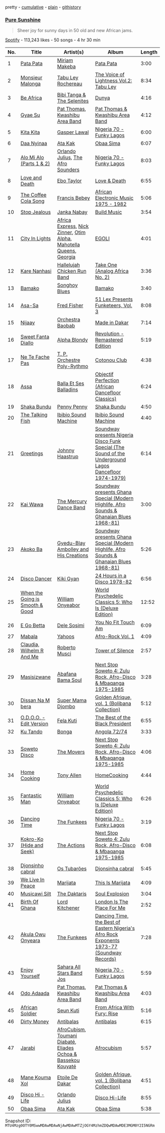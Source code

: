 pretty - [cumulative](/playlists/cumulative/37i9dQZF1DXaSYtampkg5n.md) - [plain](/playlists/plain/37i9dQZF1DXaSYtampkg5n) - [githistory](https://github.githistory.xyz/mackorone/spotify-playlist-archive/blob/main/playlists/plain/37i9dQZF1DXaSYtampkg5n)

### [Pure Sunshine](https://open.spotify.com/playlist/37i9dQZF1DXaSYtampkg5n)

> Sheer joy for sunny days in 50 old and new African jams.

[Spotify](https://open.spotify.com/user/spotify) - 113,243 likes - 50 songs - 4 hr 30 min

| No. | Title | Artist(s) | Album | Length |
|---|---|---|---|---|
| 1 | [Pata Pata](https://open.spotify.com/track/4S4dCACmtuPWbhvMSfDXqN) | [Miriam Makeba](https://open.spotify.com/artist/18RkLKfeoUgZflWv9os25W) | [Pata Pata](https://open.spotify.com/album/7AMXlfKBuhRB5wBXpsVUPO) | 3:00 |
| 2 | [Monsieur Malonga](https://open.spotify.com/track/6QjGSFDpIHpPTxvfk9kYRI) | [Tabu Ley Rochereau](https://open.spotify.com/artist/7hYOOcRqfNzeE2CTpajd5a) | [The Voice of Lightness Vol.2: Tabu Ley](https://open.spotify.com/album/2ULjahphUnILjXoPCCkxxx) | 8:34 |
| 3 | [Be Africa](https://open.spotify.com/track/6a88SuJzJZoZW510kyhnv0) | [Bibi Tanga & The Selenites](https://open.spotify.com/artist/1wDClxPQ3dnP5IfginkLma) | [Dunya](https://open.spotify.com/album/37eLqzuevZgrfsvHieEcRH) | 4:16 |
| 4 | [Gyae Su](https://open.spotify.com/track/4dqT5slEDm4TCG8TKako0t) | [Pat Thomas](https://open.spotify.com/artist/6bDPzH0ZXkaMcXYlcQ2yoy), [Kwashibu Area Band](https://open.spotify.com/artist/53PQcfQVWV5FU1Mh7Of1yP) | [Pat Thomas & Kwashibu Area Band](https://open.spotify.com/album/0vI4coIOAGzhLZRAIcDKHL) | 4:12 |
| 5 | [Kita Kita](https://open.spotify.com/track/726WAXh6DuDGYtQ63fDSix) | [Gasper Lawal](https://open.spotify.com/artist/7jAPM35I7dAYPdKIfTUzwM) | [Nigeria 70 \- Funky Lagos](https://open.spotify.com/album/4Qdl3L0yx9NmcbupcyhdSf) | 6:00 |
| 6 | [Daa Nyinaa](https://open.spotify.com/track/567JRYU3Gxdvh9810wNc4s) | [Ata Kak](https://open.spotify.com/artist/172WdsNGJYNNXVNQ1tXfrB) | [Obaa Sima](https://open.spotify.com/album/5rWdCCXgUf8Ptz1goEmLKC) | 6:07 |
| 7 | [Alo Mi Alo \(Parts 1 & 2\)](https://open.spotify.com/track/7COVviTaElmPDX7fX0FHGL) | [Orlando Julius](https://open.spotify.com/artist/5nmP3vKUqynlECpm2ura7L), [The Afro Sounders](https://open.spotify.com/artist/6NJCN6KXFzP8YlfX4mFDx8) | [Nigeria 70 \- Funky Lagos](https://open.spotify.com/album/4Qdl3L0yx9NmcbupcyhdSf) | 8:03 |
| 8 | [Love and Death](https://open.spotify.com/track/2qgudkFpaRq2YcJDWhKW44) | [Ebo Taylor](https://open.spotify.com/artist/2gR0iQTVBPHDKiNn1Kq8HI) | [Love & Death](https://open.spotify.com/album/22gNWSHQclzKln0X8C69v5) | 6:55 |
| 9 | [The Coffee Cola Song](https://open.spotify.com/track/6pJiQvl1KtkEoveSS9HTKz) | [Francis Bebey](https://open.spotify.com/artist/0mdmrbu5UZ32uRcRp2z6mr) | [African Electronic Music 1975 \- 1982](https://open.spotify.com/album/6JdOxflkC4cFpSzZAAJ46D) | 5:06 |
| 10 | [Stop Jealous](https://open.spotify.com/track/3Ify2qoyMuNjuMFHa0W2kb) | [Janka Nabay](https://open.spotify.com/artist/0uIXmyH9fptEsagZP6kv4w) | [Build Music](https://open.spotify.com/album/2JtuzTyHNRARIo5ou49rJX) | 3:54 |
| 11 | [City In Lights](https://open.spotify.com/track/6nBah3NB7KQrcqWJxisVyQ) | [Africa Express](https://open.spotify.com/artist/0FvSMtCS6UPO4dfsvFT4Vm), [Nick Zinner](https://open.spotify.com/artist/2skDtpQeOI6zjRWIT3iFkO), [Otim Alpha](https://open.spotify.com/artist/07uMqKd2ikfAnQiyF0bNlV), [Mahotella Queens](https://open.spotify.com/artist/2IUmEbKT6wvT8Jv7AEaMIA), [Georgia](https://open.spotify.com/artist/06knYh538h5SI7OAEF8ek3) | [EGOLI](https://open.spotify.com/album/2c7B7bFNWRMSubpagKaB7K) | 4:01 |
| 12 | [Kare Nanhasi](https://open.spotify.com/track/085HOiIrvSvFxfv9gT4Ny0) | [Hallelujah Chicken Run Band](https://open.spotify.com/artist/4F4uGrDn844DLT3ThoztIE) | [Take One \(Analog Africa No\. 2\)](https://open.spotify.com/album/7dRwLFKHSz4QV2PKkIuHMD) | 3:36 |
| 13 | [Bamako](https://open.spotify.com/track/4MtkmKfOfv9fPdS1nJCWgb) | [Songhoy Blues](https://open.spotify.com/artist/5fpQ5Qt2BKgoVBSMw4Z17Z) | [Bamako](https://open.spotify.com/album/23Z8ucEhhNBCQqthF47zuc) | 3:40 |
| 14 | [Asa\-Sa](https://open.spotify.com/track/6qjqjWxDUQJ9XPfCzwxPOW) | [Fred Fisher](https://open.spotify.com/artist/3XQnrGFC2HRRgTt2N2TXWC) | [51 Lex Presents Funketeers, Vol\. 3](https://open.spotify.com/album/4USOs3dK9IXZShjZasmKJ2) | 8:08 |
| 15 | [Nijaay](https://open.spotify.com/track/2R3cAh0hgAGDE4XTFZGBwC) | [Orchestra Baobab](https://open.spotify.com/artist/7xT0arvCDupDU1YYy0BNv9) | [Made in Dakar](https://open.spotify.com/album/7xrvWXcKHm7TxJcen0kfaV) | 7:14 |
| 16 | [Sweet Fanta Diallo](https://open.spotify.com/track/2js85SD3LHxyeNsoqQRq9H) | [Alpha Blondy](https://open.spotify.com/artist/41ekW4MXG59xJMXR8dX1OG) | [Revolution \- Remastered Edition](https://open.spotify.com/album/3U9cfJhS8H9AsuOtc9WMGT) | 5:19 |
| 17 | [Ne Te Fache Pas](https://open.spotify.com/track/5HcTELjbUpb51pxN4RUodP) | [T\. P\. Orchestre Poly\-Rythmo](https://open.spotify.com/artist/0eJnyYv95cVqWkoujUq7kb) | [Cotonou Club](https://open.spotify.com/album/46SaHGfX201NN00geCtBZY) | 4:38 |
| 18 | [Assa](https://open.spotify.com/track/5lnyo4q556OJN8d7fV9TYy) | [Balla Et Ses Balladins](https://open.spotify.com/artist/2qNmQvibIVFYLfpbWmyWuO) | [Objectif Perfection \(African Dancefloor Classics\)](https://open.spotify.com/album/0qZyPM2KOriazUJ9aJuE7x) | 6:24 |
| 19 | [Shaka Bundu](https://open.spotify.com/track/3dEHR9etpw4v8ui2sJEjfS) | [Penny Penny](https://open.spotify.com/artist/06Q8GDhLVAoLAQwwFCPiAp) | [Shaka Bundu](https://open.spotify.com/album/64SxVLbnnQ2jYgHuBosDi4) | 4:50 |
| 20 | [The Talking Fish](https://open.spotify.com/track/77olimEkYdq1743eHmoBeF) | [Ibibio Sound Machine](https://open.spotify.com/artist/4J6CnIqPEtWYn3la2YYj2c) | [Ibibio Sound Machine](https://open.spotify.com/album/6fpXOuVVRCTVScpnBTBtG8) | 4:40 |
| 21 | [Greetings](https://open.spotify.com/track/2ha70kafYrxpwKB2DHLTJT) | [Johnny Haastrup](https://open.spotify.com/artist/2CQhdBxDO7W5bNDAYC82xb) | [Soundway presents Nigeria Disco Funk Special \(The Sound of the Underground Lagos Dancefloor 1974\-1979\)](https://open.spotify.com/album/0dz2rEJQWICfv4tbVIJFbc) | 6:14 |
| 22 | [Kai Wawa](https://open.spotify.com/track/1jSfn07Bqf24cLlW8nRMtC) | [The Mercury Dance Band](https://open.spotify.com/artist/5s7yP5PdeJyqfoLJ50YYBB) | [Soundway presents Ghana Special \(Modern Highlife, Afro Sounds & Ghanaian Blues 1968\-81\)](https://open.spotify.com/album/5DKrMCbixQ2EjIvSBcLM28) | 3:00 |
| 23 | [Akoko Ba](https://open.spotify.com/track/6WnEqnaH6d8iUbbguKCxsN) | [Gyedu\-Blay Ambolley and His Creations](https://open.spotify.com/artist/2sNHRUX6XU5Bnfnh8JOdZI) | [Soundway presents Ghana Special \(Modern Highlife, Afro Sounds & Ghanaian Blues 1968\-81\)](https://open.spotify.com/album/5DKrMCbixQ2EjIvSBcLM28) | 5:26 |
| 24 | [Disco Dancer](https://open.spotify.com/track/1np1H7mh6iUZhdBhkh3QIo) | [Kiki Gyan](https://open.spotify.com/artist/4lxYjU4q6B1KoDJOvNXzQy) | [24 Hours in a Disco 1978\-82](https://open.spotify.com/album/2f2AauWieTBpHDodyHYOcB) | 6:56 |
| 25 | [When the Going is Smooth & Good](https://open.spotify.com/track/2tBJsuyGnI8NRlh5LNuAxY) | [William Onyeabor](https://open.spotify.com/artist/755pQSGUy6rtPrUCbnJTvi) | [World Psychedelic Classics 5: Who Is \(Deluxe Edition\)](https://open.spotify.com/album/6hxUXnxYUzclI1GTwpUMUh) | 12:52 |
| 26 | [E Go Betta](https://open.spotify.com/track/4oYuAdRxIVLed4LxpLH4Bn) | [Dele Sosimi](https://open.spotify.com/artist/2HHFbP3OFh0bOgdnMYfqsc) | [You No Fit Touch Am](https://open.spotify.com/album/6Vtz6LOM6FKcxNW7vMkKeK) | 6:09 |
| 27 | [Mabala](https://open.spotify.com/track/632SVgEJovjLpTfNFp2M5s) | [Yahoos](https://open.spotify.com/artist/06eyiiZcYZf4SRTlsMxWxa) | [Afro\-Rock Vol\. 1](https://open.spotify.com/album/3xeW7a1YY6rTIccohDOHrr) | 4:09 |
| 28 | [Claudia, Wilhelm R And Me](https://open.spotify.com/track/4jR8SmpJ76qsD1TlaD6TIY) | [Roberto Musci](https://open.spotify.com/artist/1HSz5qiRNcs8eJ0Sp2LOxw) | [Tower of Silence](https://open.spotify.com/album/0emZeMYklVE3LS97rGKN8S) | 2:57 |
| 29 | [Masisizwane](https://open.spotify.com/track/5DBTHQMQfmByrCYFB8err5) | [Abafana Bama Soul](https://open.spotify.com/artist/3bA0rDxgBWuownNwVIUsS3) | [Next Stop Soweto 4: Zulu Rock, Afro\-Disco & Mbaqanga 1975\-1985](https://open.spotify.com/album/5khc9IMDttTmkq3DVHJ9U7) | 3:28 |
| 30 | [Dissan Na M bera](https://open.spotify.com/track/58npysd8ChDhTD4fqtdZhv) | [Super Mama Djombo](https://open.spotify.com/artist/38WRvRXIOeefhY4vRxEGrr) | [Golden Afrique, vol\. 1 \(Bolibana Collection\)](https://open.spotify.com/album/7mJvBakyfrHS1HAgCmn8tH) | 5:12 |
| 31 | [O.D.O.O\. \- Edit Version](https://open.spotify.com/track/4Db2j0IH9ZfsQoryddUSG7) | [Fela Kuti](https://open.spotify.com/artist/5CG9X521RDFWCuAhlo6QoR) | [The Best of the Black President](https://open.spotify.com/album/5KsZEYcRsGrJFzBkubfNGb) | 6:55 |
| 32 | [Ku Tando](https://open.spotify.com/track/00JRJnpa2IqNjuIOPBB5IC) | [Bonga](https://open.spotify.com/artist/0I6bdBR4Q7uoc3HI1OgI8C) | [Angola 72/74](https://open.spotify.com/album/0wKklfUh0GTGAICfuQxpMP) | 3:33 |
| 33 | [Soweto Disco](https://open.spotify.com/track/0jNS601kXdrD5eVTQnFmNM) | [The Movers](https://open.spotify.com/artist/2X07VlWN9IlypdVxQqtwY6) | [Next Stop Soweto 4: Zulu Rock, Afro\-Disco & Mbaqanga 1975\-1985](https://open.spotify.com/album/5khc9IMDttTmkq3DVHJ9U7) | 4:06 |
| 34 | [Home Cooking](https://open.spotify.com/track/20x6NOGs8e0Q4FTFPejMUJ) | [Tony Allen](https://open.spotify.com/artist/6JpZEemWmunccsrHXFUOgi) | [HomeCooking](https://open.spotify.com/album/5yzzvJinNh6q3305O3RuTQ) | 4:44 |
| 35 | [Fantastic Man](https://open.spotify.com/track/0tVn1s7vUJcsbFhAGeeCLq) | [William Onyeabor](https://open.spotify.com/artist/755pQSGUy6rtPrUCbnJTvi) | [World Psychedelic Classics 5: Who Is \(Deluxe Edition\)](https://open.spotify.com/album/6hxUXnxYUzclI1GTwpUMUh) | 6:26 |
| 36 | [Dancing Time](https://open.spotify.com/track/0injEpDsmEo9ejpMekkeQR) | [The Funkees](https://open.spotify.com/artist/6dqBherxR2n5xMfqAI0L2J) | [Nigeria 70 \- Funky Lagos](https://open.spotify.com/album/4Qdl3L0yx9NmcbupcyhdSf) | 3:19 |
| 37 | [Kokro\-Ko \(Hide and Seek\)](https://open.spotify.com/track/48FWYZGRRxhAHCkKRngYWw) | [The Actions](https://open.spotify.com/artist/6zVPjXxvk8RmPKjhOONids) | [Next Stop Soweto 4: Zulu Rock, Afro\-Disco & Mbaqanga 1975\-1985](https://open.spotify.com/album/5khc9IMDttTmkq3DVHJ9U7) | 6:08 |
| 38 | [Djonsinho cabral](https://open.spotify.com/track/5r4EQ9mw1gtbwu0GKYeION) | [Os Tubarões](https://open.spotify.com/artist/7k1xtKMpdzF4wUttO6nv1f) | [Djonsinha cabral](https://open.spotify.com/album/7yPOisIuVr5BJjTGfkobVX) | 5:45 |
| 39 | [We Live In Peace](https://open.spotify.com/track/4l8N1IPZW1NpL4RnWbCiAj) | [Marijata](https://open.spotify.com/artist/1zlDVq7isxuxMGTueub0K3) | [This Is Marijata](https://open.spotify.com/album/5NgqwPu0hiNGTzltEHUTC0) | 4:09 |
| 40 | [Musicawi Silt](https://open.spotify.com/track/2Th6QlcdwdpfE5ZLjVqDVn) | [The Daktaris](https://open.spotify.com/artist/42ccKlw9sHnNr29o6gqnsv) | [Soul Explosion](https://open.spotify.com/album/5da59RIGjC0GUOoCqJ29UN) | 3:04 |
| 41 | [Birth Of Ghana](https://open.spotify.com/track/2xagaGJ2QGjoiyraaNs23Y) | [Lord Kitchener](https://open.spotify.com/artist/7FL6vuQ7VGJvOiZUukHAcK) | [London Is The Place For Me](https://open.spotify.com/album/50ZsuvNW5mHYFqcFjNHd21) | 2:52 |
| 42 | [Akula Owu Onyeara](https://open.spotify.com/track/5mpjIvDq4cgQFyZviKwSRP) | [The Funkees](https://open.spotify.com/artist/6dqBherxR2n5xMfqAI0L2J) | [Dancing Time, the Best of Eastern Nigeria's Afro Rock Exponents 1973\-77 \(Soundway Records\)](https://open.spotify.com/album/639rxZbr7rGfrEmpphgWuj) | 7:28 |
| 43 | [Enjoy Yourself](https://open.spotify.com/track/7oYSpa5cP4N9Ri4DA2sWxa) | [Sahara All Stars Band Jos](https://open.spotify.com/artist/2IY8SmR9pxmS7tOFAa8JFd) | [Nigeria 70 \- Funky Lagos](https://open.spotify.com/album/4Qdl3L0yx9NmcbupcyhdSf) | 5:59 |
| 44 | [Odo Adaada](https://open.spotify.com/track/6gGRFyDJ1y9wloAFlOFykC) | [Pat Thomas](https://open.spotify.com/artist/6bDPzH0ZXkaMcXYlcQ2yoy), [Kwashibu Area Band](https://open.spotify.com/artist/53PQcfQVWV5FU1Mh7Of1yP) | [Pat Thomas & Kwashibu Area Band](https://open.spotify.com/album/0vI4coIOAGzhLZRAIcDKHL) | 4:03 |
| 45 | [African Soldier](https://open.spotify.com/track/1sg7f2j7kMmeUrT2lf4I6w) | [Seun Kuti](https://open.spotify.com/artist/1GQur7dDvAWhKT9u9YwBJZ) | [From Africa With Fury: Rise](https://open.spotify.com/album/7bm0xSYvg2T9YMSHH0ULpT) | 5:16 |
| 46 | [Dirty Money](https://open.spotify.com/track/1LclSylnnHUKdrCZjS0V6M) | [Antibalas](https://open.spotify.com/artist/2KGF6IKZfVGCKfyqcNVGfh) | [Antibalas](https://open.spotify.com/album/4yMhiZusgnoNlDBHZks8lG) | 6:15 |
| 47 | [Jarabi](https://open.spotify.com/track/0RxOwIbcKkIIYlofyLznGY) | [AfroCubism](https://open.spotify.com/artist/2Los7jf0DpltIz39dDgNen), [Toumani Diabaté](https://open.spotify.com/artist/2nCACYdIndYchzX4bxLcTW), [Eliades Ochoa & Bassekou Kouyaté](https://open.spotify.com/artist/0VjN7ASjJCJTldoryWvxM4) | [Afrocubism](https://open.spotify.com/album/1CH76GNjApPSbQcRqComt7) | 5:57 |
| 48 | [Mane Kouma Xol](https://open.spotify.com/track/1O2bu126BAzcQSz4B2j1yW) | [Etoile De Dakar](https://open.spotify.com/artist/0ZEIBXEWSSTDLhheAO9Wyk) | [Golden Afrique, vol\. 1 \(Bolibana Collection\)](https://open.spotify.com/album/7mJvBakyfrHS1HAgCmn8tH) | 4:51 |
| 49 | [Disco Hi \-Life](https://open.spotify.com/track/6youyUcVG2gttyQadZiCIl) | [Orlando Julius](https://open.spotify.com/artist/5nmP3vKUqynlECpm2ura7L) | [Disco Hi\-Life](https://open.spotify.com/album/3cUO83PVpSoMFOXQjmmvpC) | 8:55 |
| 50 | [Obaa Sima](https://open.spotify.com/track/0RleEAKmcUbJ3R7AK0dSfV) | [Ata Kak](https://open.spotify.com/artist/172WdsNGJYNNXVNQ1tXfrB) | [Obaa Sima](https://open.spotify.com/album/5rWdCCXgUf8Ptz1goEmLKC) | 5:38 |

Snapshot ID: `MTU4Mzg0OTY0MSwwMDAwMDAwNjAwMDAwMTZjOGY4MzhmZDQwMDAwMDE3MGM0Y2I5NGRm`
